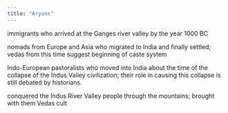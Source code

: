 ```yaml
---
title: "Aryans"
---
```

immigrants who arrived at the Ganges river valley by the year 1000 BC

nomads from Europe and Asia who migrated to India and finally settled; vedas from this time suggest beginning of caste system

Indo-European pastoralists who moved into India about the time of the collapse of the Indus Valley civilization; their role in causing this collapse is still debated by historians.

conquered the Indus River Valley people through the mountains; brought with them Vedas cult

